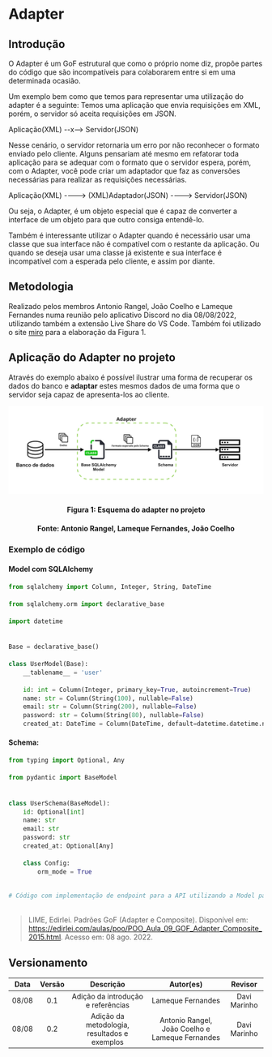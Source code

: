 # Adapter

## Introdução

O Adapter é um GoF estrutural que como o próprio nome diz, propõe partes do código que são incompatíveis para colaborarem entre si em uma determinada ocasião.
 
Um exemplo bem como que temos para representar uma utilização do adapter é a seguinte: Temos uma aplicação que envia requisições em XML, porém, o servidor só aceita requisições em JSON.
 
Aplicação(XML) --x--> Servidor(JSON)
 
Nesse cenário, o servidor retornaria um erro por não reconhecer o formato enviado pelo cliente. Alguns pensariam até mesmo em refatorar toda aplicação para se adequar com o formato que o servidor espera, porém, com o Adapter, você pode criar um adaptador que faz as conversões necessárias para realizar as requisições necessárias.
 
Aplicação(XML) ----> (XML)Adaptador(JSON) ----> Servidor(JSON)
 
Ou seja, o Adapter, é um objeto especial que é capaz de converter a interface de um objeto para que outro consiga entendê-lo.
 
Também é interessante utilizar o Adapter quando é necessário usar uma classe que sua interface não é compatível com o restante da aplicação. Ou quando se deseja usar uma classe já existente e sua interface é incompatível com a esperada pelo cliente, e assim por diante.


## Metodologia

Realizado pelos membros Antonio Rangel, João Coelho e Lameque Fernandes numa reunião pelo aplicativo Discord no dia 08/08/2022, utilizando também a extensão Live Share do VS Code. Também foi utilizado o site [miro](https://miro.com/pt/) para a elaboração da Figura 1.


## Aplicação do Adapter no projeto

Através do exemplo abaixo é possível ilustrar uma forma de recuperar os dados do banco e **adaptar** estes mesmos dados de uma forma que o servidor seja capaz de apresenta-los ao cliente. 

![Adapter](../assets/img/Esquema_do_adapter.jpg)
<h4 align = "center">Figura 1: Esquema do adapter no projeto</h4>
<h4 align = "center">Fonte: Antonio Rangel, Lameque Fernandes, João Coelho</h4>

### Exemplo de código

#### Model com SQLAlchemy

```python
from sqlalchemy import Column, Integer, String, DateTime

from sqlalchemy.orm import declarative_base

import datetime


Base = declarative_base()

class UserModel(Base):
    __tablename__ = 'user'

    id: int = Column(Integer, primary_key=True, autoincrement=True)
    name: str = Column(String(100), nullable=False)
    email: str = Column(String(200), nullable=False)
    password: str = Column(String(80), nullable=False)
    created_at: DateTime = Column(DateTime, default=datetime.datetime.now, nullable=False)

```


#### Schema:

```python
from typing import Optional, Any

from pydantic import BaseModel


class UserSchema(BaseModel):
    id: Optional[int]
    name: str
    email: str
    password: str
    created_at: Optional[Any]

    class Config:
        orm_mode = True
```

```python

# Código com implementação de endpoint para a API utilizando a Model para realizar a busca no banco e o Schema para retornar os dados para o servidor 
 
```

> LIME, Edirlei. Padrões GoF (Adapter e Composite). Disponível em: https://edirlei.com/aulas/poo/POO_Aula_09_GOF_Adapter_Composite_2015.html. Acesso em: 08 ago. 2022.


## Versionamento

| Data  | Versão |                     Descrição                      |  Autor(es)  | Revisor |
| :---: | :----: | :------------------------------------------------: | :---------: | :-----: |
| 08/08 |  0.1   | Adição da introdução e referências                  | Lameque Fernandes        |  Davi Marinho   |
| 08/08 |  0.2   | Adição da metodologia, resultados e exemplos        | Antonio Rangel, João Coelho e Lameque Fernandes        |  Davi Marinho   |
